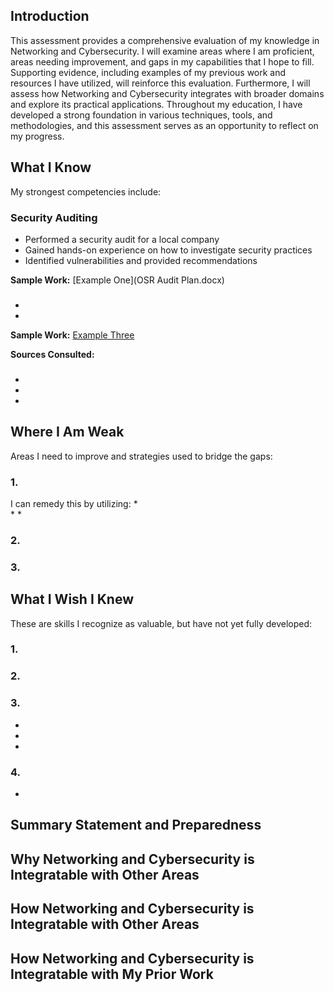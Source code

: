 ## Introduction
This assessment provides a comprehensive evaluation of my knowledge in Networking and Cybersecurity. I will examine areas where I am proficient, areas needing improvement, and gaps in my capabilities that I hope to fill. Supporting evidence, including examples of my previous work and resources I have utilized, will reinforce this evaluation. Furthermore, I will assess how Networking and Cybersecurity integrates with broader domains and explore its practical applications. Throughout my education, I have developed a strong foundation in various techniques, tools, and methodologies, and this assessment serves as an opportunity to reflect on my progress. 


## What I Know
My strongest competencies include:

### Security Auditing
* Performed a security audit for a local company
* Gained hands-on experience on how to investigate security practices
* Identified vulnerabilities and provided recommendations 

<b>Sample Work:</b> [Example One](OSR Audit Plan.docx)

### 
* 
* 

<b>Sample Work:</b> [Example Three]()

<b>Sources Consulted:</b> 

### 
* 
* 
* 

## Where I Am Weak
Areas I need to improve and strategies used to bridge the gaps:

### 1. 
I can remedy this by utilizing: 
*  
* 
* 

### 2. 


### 3. 

## What I Wish I Knew 
These are skills I recognize as valuable, but have not yet fully developed:

### 1. 
 

### 2. 
 

### 3. 
* 
* 
* 

### 4. 
* 

## Summary Statement and Preparedness 
 

## Why Networking and Cybersecurity is Integratable with Other Areas


## How Networking and Cybersecurity is Integratable with Other Areas
 

## How Networking and Cybersecurity is Integratable with My Prior Work
 
